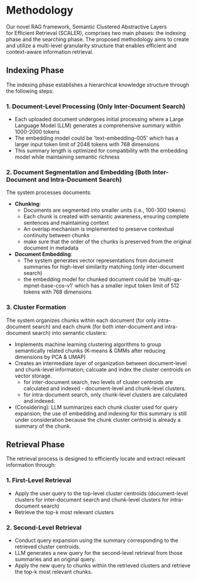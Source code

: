 # Methodology

Our novel RAG framework, Semantic Clustered Abstractive Layers for Efficient Retrieval (SCALER), comprises two main phases: the indexing phase and the searching phase. The proposed methodology aims to create and utilize a multi-level granularity structure that enables efficient and context-aware information retrieval.

## Indexing Phase

The indexing phase establishes a hierarchical knowledge structure through the following steps:

### 1. Document-Level Processing (Only Inter-Document Search)

- Each uploaded document undergoes initial processing where a Large Language Model (LLM) generates a comprehensive summary within 1000-2000 tokens
- The embedding model could be 'text-embedding-005' which has a larger input token limit of 2048 tokens with 768 dimensions
- This summary length is optimized for compatibility with the embedding model while maintaining semantic richness

### 2. Document Segmentation and Embedding (Both Inter-Document and Intra-Document Search)

The system processes documents:

- **Chunking**: 
  - Documents are segmented into smaller units (i.e., 100-300 tokens)
  - Each chunk is created with semantic awareness, ensuring complete sentences and maintaining context
  - An overlap mechanism is implemented to preserve contextual continuity between chunks
  - make sure that the order of the chunks is preserved from the original document in metadata
- **Document Embedding**:
  - The system generates vector representations from document summaries for high-level similarity matching (only inter-document search)
  - the embedding model for chunked document could be 'multi-qa-mpnet-base-cos-v1' which has a smaller input token limit of 512 tokens with 768 dimensions

### 3. Cluster Formation

The system organizes chunks within each document (for only intra-document search) and each chunk (for both inter-document and intra-document search) into semantic clusters:

- Implements machine learning clustering algorithms to group semantically related chunks (K-means & GMMs after reducing dimensions by PCA & UMAP)
- Creates an intermediate layer of organization between document-level and chunk-level information; calcuate and index the cluster centroids on vector storage.
  - for inter-document search, two levels of cluster centroids are calculated and indexed - document-level and chunk-level clusters.
  - for intra-document search, only chunk-level clusters are calculated and indexed.
- (Considering): LLM summarizes each chunk cluster used for query expansion; the use of embedding and indexing for this summary is still under consideration because the chunk cluster centroid is already a summary of the chunk.

## Retrieval Phase

The retrieval process is designed to efficiently locate and extract relevant information through:

### 1. First-Level Retrieval
- Apply the user query to the top-level cluster centroids (document-level clusters for inter-document search and chunk-level clusters for intra-document search)
- Retrieve the top-k most relevant clusters

### 2. Second-Level Retrieval
- Conduct query expansion using the summary corresponding to the retrieved cluster centroids.
- LLM generates a new query for the second-level retrieval from those summaries and an original query.
- Apply the new query to chunks within the retrieved clusters and retrieve the top-k most relevant chunks.
